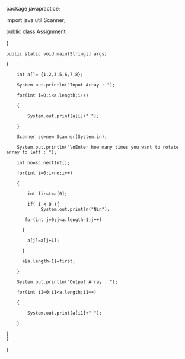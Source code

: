 package javapractice;

import java.util.Scanner;

public class Assignment

{

	public static void main(String[] args)

	{

		int a[]= {1,2,3,5,6,7,8};

		System.out.println("Input Array : ");

		for(int i=0;i<a.length;i++)

		{

			System.out.print(a[i]+" ");

		}

		Scanner sc=new Scanner(System.in);

		System.out.println("\nEnter how many times you want to rotate array to left : ");

		int no=sc.nextInt();

		for(int i=0;i<no;i++)

		{

		    int first=a[0];
		    
		    if( i < 0 ){
		    	 System.out.println("Nin");

		   for(int j=0;j<a.length-1;j++)

		  {

			a[j]=a[j+1];

		  }

		  a[a.length-1]=first;

		}

		System.out.println("Output Array : ");

		for(int i1=0;i1<a.length;i1++)

		{

			System.out.print(a[i1]+" ");

		}

	}
	}
}

	
